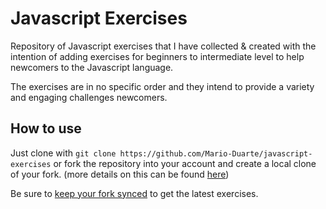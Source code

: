 # Javascript Exercises

Repository of Javascript exercises that I have collected &amp; created with the intention of adding exercises for beginners to intermediate level to help newcomers to the Javascript language.

The exercises are in no specific order and they intend to provide a variety and engaging challenges newcomers.

## How to use

Just clone with `git clone https://github.com/Mario-Duarte/javascript-exercises` or fork the repository into your account and create a local clone of your fork. (more details on this can be found [here](https://docs.github.com/en/github/getting-started-with-github/fork-a-repo#step-2-create-a-local-clone-of-your-fork))

Be sure to [keep your fork synced](https://docs.github.com/en/github/getting-started-with-github/fork-a-repo#keep-your-fork-synced) to get the latest exercises.

